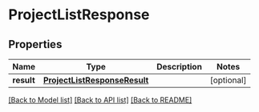 # ProjectListResponse

## Properties
Name | Type | Description | Notes
------------ | ------------- | ------------- | -------------
**result** | [**ProjectListResponseResult**](ProjectListResponseResult.md) |  | [optional] 

[[Back to Model list]](../README.md#documentation-for-models) [[Back to API list]](../README.md#documentation-for-api-endpoints) [[Back to README]](../README.md)

